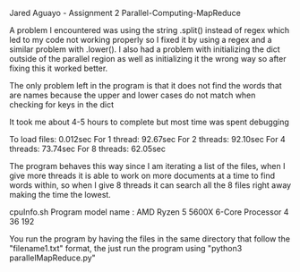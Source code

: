 Jared Aguayo - Assignment 2 Parallel-Computing-MapReduce

A problem I encountered was using the string .split() instead of regex which led to my code not working properly so I fixed it by using a regex and a similar problem with .lower(). I also had a problem with initializing the dict outside of the parallel region as well as initializing it the wrong way so after fixing this it worked better.

The only problem left in the program is that it does not find the words that are names because the upper and lower cases do not match when checking for keys in the dict

It took me about 4-5 hours to complete but most time was spent debugging

To load files: 0.012sec
For 1 thread: 92.67sec
For 2 threads: 92.10sec
For 4 threads: 73.74sec
For 8 threads: 62.05sec

The program behaves this way since I am iterating a list of the files, when I give more threads it is able to work on more documents at a time to find words within, so when I give 8 threads it can search all the 8 files right away making the time the lowest.

cpuInfo.sh Program model name : AMD Ryzen 5 5600X 6-Core Processor 4 36 192

You run the program by having the files in the same directory that follow the "filename1.txt" format, the just run the program using "python3 parallelMapReduce.py"
